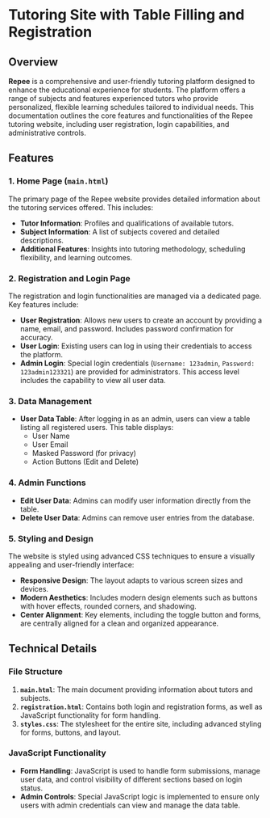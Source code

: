 # Tutoring Site with Table Filling and Registration

## Overview

**Repee** is a comprehensive and user-friendly tutoring platform designed to enhance the educational experience for students. The platform offers a range of subjects and features experienced tutors who provide personalized, flexible learning schedules tailored to individual needs. This documentation outlines the core features and functionalities of the Repee tutoring website, including user registration, login capabilities, and administrative controls.

## Features

### 1. Home Page (`main.html`)

The primary page of the Repee website provides detailed information about the tutoring services offered. This includes:
- **Tutor Information**: Profiles and qualifications of available tutors.
- **Subject Information**: A list of subjects covered and detailed descriptions.
- **Additional Features**: Insights into tutoring methodology, scheduling flexibility, and learning outcomes.

### 2. Registration and Login Page

The registration and login functionalities are managed via a dedicated page. Key features include:
- **User Registration**: Allows new users to create an account by providing a name, email, and password. Includes password confirmation for accuracy.
- **User Login**: Existing users can log in using their credentials to access the platform.
- **Admin Login**: Special login credentials (`Username: 123admin`, `Password: 123admin123321`) are provided for administrators. This access level includes the capability to view all user data.

### 3. Data Management

- **User Data Table**: After logging in as an admin, users can view a table listing all registered users. This table displays:
  - User Name
  - User Email
  - Masked Password (for privacy)
  - Action Buttons (Edit and Delete)

### 4. Admin Functions

- **Edit User Data**: Admins can modify user information directly from the table.
- **Delete User Data**: Admins can remove user entries from the database.

### 5. Styling and Design

The website is styled using advanced CSS techniques to ensure a visually appealing and user-friendly interface:
- **Responsive Design**: The layout adapts to various screen sizes and devices.
- **Modern Aesthetics**: Includes modern design elements such as buttons with hover effects, rounded corners, and shadowing.
- **Center Alignment**: Key elements, including the toggle button and forms, are centrally aligned for a clean and organized appearance.

## Technical Details

### File Structure

1. **`main.html`**: The main document providing information about tutors and subjects.
2. **`registration.html`**: Contains both login and registration forms, as well as JavaScript functionality for form handling.
3. **`styles.css`**: The stylesheet for the entire site, including advanced styling for forms, buttons, and layout.

### JavaScript Functionality

- **Form Handling**: JavaScript is used to handle form submissions, manage user data, and control visibility of different sections based on login status.
- **Admin Controls**: Special JavaScript logic is implemented to ensure only users with admin credentials can view and manage the data table.
